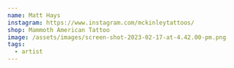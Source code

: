```yaml
---
name: Matt Hays
instagram: https://www.instagram.com/mckinleytattoos/
shop: Mammoth American Tattoo
image: /assets/images/screen-shot-2023-02-17-at-4.42.00-pm.png
tags:
  - artist
---
```

